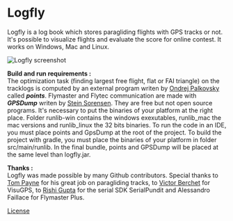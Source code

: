 # Logfly
Logfly is a log book which stores paragliding flights with GPS tracks or not. It's possible to visualize flights and evaluate the score for online contest. It works on Windows, Mac and Linux.

![Logfly screenshot](http://logfly.org/download/Divers/Logfly_uk.jpg)

**Build and run requirements :**   
The optimization task (finding largest free flight, flat or FAI triangle) on the tracklogs is computed by an external program writen by [Ondrej Palkovsky](http://www.penguin.cz/~ondrap/paragliding.php) called ***points***. 
Flymaster and Flytec communication are made with ***GPSDump*** writen by [Stein Sorensen](http://www.gpsdump.no/).
They are free but not open source programs. It's necessary to put the binaries of your platform at the right place. Folder runlib-win contains the windows exexutables, runlib_mac the mac versions and runlib_linux the 32 bits binaries. To run the code in an IDE, you must place points and GpsDump at the root of the project. To build the project with gradle, you must place the binaries of your platform in folder src/main/runlib. In the final bundle, points and GPSDump will be placed at the same level than logfly.jar.

**Thanks :**  
Logfly was made possible by many Github contributors. Special thanks to [Tom Payne](https://github.com/twpayne) for his great job on paragliding tracks, to [Victor Berchet](https://github.com/vicb) for VisuGPS,  to [Rishi Gupta](https://github.com/RishiGupta12) for the serial SDK SerialPundit and Alessandro Faillace for Flymaster Plus. 


[License](LICENSE)
